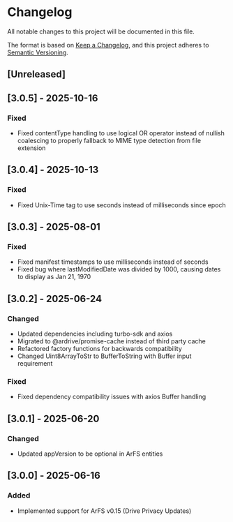 # Changelog

All notable changes to this project will be documented in this file.

The format is based on [Keep a Changelog](https://keepachangelog.com/en/1.1.0/),
and this project adheres to [Semantic Versioning](https://semver.org/spec/v2.0.0.html).

## [Unreleased]

## [3.0.5] - 2025-10-16

### Fixed

- Fixed contentType handling to use logical OR operator instead of nullish coalescing to properly fallback to MIME type detection from file extension

## [3.0.4] - 2025-10-13

### Fixed

- Fixed Unix-Time tag to use seconds instead of milliseconds since epoch

## [3.0.3] - 2025-08-01

### Fixed

- Fixed manifest timestamps to use milliseconds instead of seconds
- Fixed bug where lastModifiedDate was divided by 1000, causing dates to display as Jan 21, 1970

## [3.0.2] - 2025-06-24

### Changed

- Updated dependencies including turbo-sdk and axios
- Migrated to @ardrive/promise-cache instead of third party cache
- Refactored factory functions for backwards compatibility
- Changed Uint8ArrayToStr to BufferToString with Buffer input requirement

### Fixed

- Fixed dependency compatibility issues with axios Buffer handling

## [3.0.1] - 2025-06-20

### Changed

- Updated appVersion to be optional in ArFS entities

## [3.0.0] - 2025-06-16

### Added

- Implemented support for ArFS v0.15 (Drive Privacy Updates)
